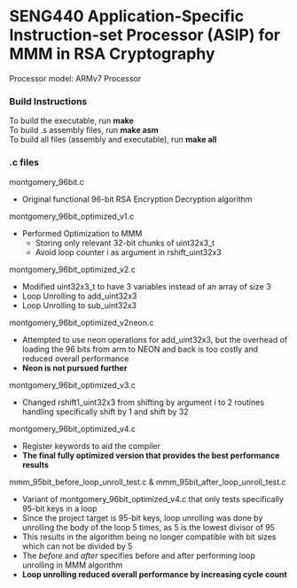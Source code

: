 # SENG440 Application-Specific Instruction-set Processor (ASIP) for MMM in RSA Cryptography
Processor model: ARMv7 Processor

### Build Instructions
To build the executable, run **make**\
To build .s assembly files, run **make asm**\
To build all files (assembly and executable), run **make all**

### .c files
montgomery_96bit.c
- Original functional 96-bit RSA Encryption Decryption algorithm
	
montgomery_96bit_optimized_v1.c
- Performed Optimization to MMM
    - Storing only relevant 32-bit chunks of uint32x3_t
    - Avoid loop counter i as argument in rshift_uint32x3
	
montgomery_96bit_optimized_v2.c
- Modified uint32x3_t to have 3 variables instead of an array of size 3
- Loop Unrolling to add_uint32x3
- Loop Unrolling to sub_uint32x3

montgomery_96bit_optimized_v2neon.c
- Attempted to use neon operations for add_uint32x3, but the overhead of loading the 96 bits from arm to NEON and back is too costly and reduced overall performance
- **Neon is not pursued further**

montgomery_96bit_optimized_v3.c
- Changed rshift1_uint32x3 from shifting by argument i to 2 routines handling specifically shift by 1 and shift by 32

montgomery_96bit_optimized_v4.c
- Register keywords to aid the compiler
- **The final fully optimized version that provides the best performance results**

mmm_95bit_before_loop_unroll_test.c & mmm_95bit_after_loop_unroll_test.c
- Variant of montgomery_96bit_optimized_v4.c that only tests specifically 95-bit keys in a loop
- Since the project target is 95-bit keys, loop unrolling was done by unrolling the body of the loop 5 times, as 5 is the lowest divisor of 95
- This results in the algorithm being no longer compatible with bit sizes which can not be divided by 5
- The <em>before</em> and <em>after</em> specifies before and after performing loop unrolling in MMM algorithm
- **Loop unrolling reduced overall performance by increasing cycle count**